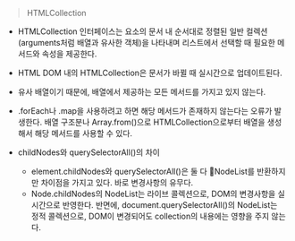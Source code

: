 > HTMLCollection

- HTMLCollection 인터페이스는 요소의 문서 내 순서대로 정렬된 일반 컬렉션(arguments처럼 배열과 유사한 객체)을 나타내며 리스트에서 선택할 때 필요한 메서드와 속성을 제공한다.
- HTML DOM 내의 HTMLCollection은 문서가 바뀔 때 실시간으로 업데이트된다.
- 유사 배열이기 때문에, 배열에서 제공하는 모든 메서드를 가지고 있지 않는다.
- .forEach나 .map을 사용하려고 하면 해당 메서드가 존재하지 않는다는 오류가 발생한다. 배열 구조분나 Array.from()으로 HTMLCollection으로부터 배열을 생성해서 해당 메서드를 사용할 수 있다.

- childNodes와 querySelectorAll()의 차이
  - element.childNodes와 querySelectorAll()은 둘 다 ￿NodeList를 반환하지만 차이점을 가지고 있다. 바로 변경사항의 유무다.
  - Node.childNodes의 NodeList는 라이브 콜렉션으로, DOM의 변경사항을 실시간으로 반영한다. 반면에, document.querySelectorAll()의 NodeList는 정적 콜렉션으로, DOM이 변경되어도 collection의 내용에는 영향을 주지 않는다.
